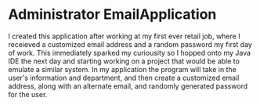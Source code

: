 # Administrator EmailApplication

I created this application after working at my first ever retail job, where I receieved
a customized email address and a random password my first day of work. This immediately
sparked my curiousity so I hopped onto my Java IDE the next day and starting working on 
a project that would be able to emulate a similar system. In my application the program 
will take in the user's information and department, and then create a customized email 
address, along with an alternate email, and randomly generated password for the user.
